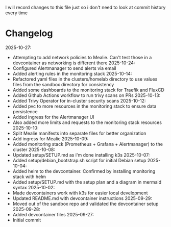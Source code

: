 I will record changes to this file just so i don't need to look at commit history every time

# Changelog
2025-10-27:
- Attempting to add network policies to Mealie. Can't test those in a devcontainer as networking is different there
2025-10-24:
- Configured Alertmanager to send alerts via email
- Added alerting rules in the monitoring stack
2025-10-14:
- Refactored yaml files in the clusters/homelab directory to use values files from the sandbox directory for consistency
- Added some dashboards to the monitoring stack for Traefik and FluxCD
- Added Github Actions workflow to run trivy scans on PRs
2025-10-13:
- Added Trivy Operator for in-cluster security scans
2025-10-12:
- Added pvc to more resources in the monitoring stack to ensure data persistence
- Added ingress for the Alertmanager UI
- Also added more limits and requests to the monitoring stack resources
2025-10-10:
- Split Mealie manifests into separate files for better organization
- Add ingress for Mealie
2025-10-09:
- Added monitoring stack (Prometheus + Grafana + Alertmanager) to the cluster
2025-10-08:
- Updated setup/SETUP.md as i'm done installing k3s
2025-10-07:
- Added setup/debian_bootstrap.sh script for initial Debian setup
2025-10-04:
- Added helm to the devcontainer. Confirmed by installing monitoring stack with helm
- Added setup/SETUP.md with the setup plan and a diagram in mermaid syntax
2025-10-02:
- Made devcontainers work with k3s for easier local development
- Updated README.md with devcontainer instructions
2025-09-29:
- Moved out of the sandbox repo and validated the devcontainer setup
2025-09-28:
- Added devcontainer files
2025-09-27:
- Initial commit
